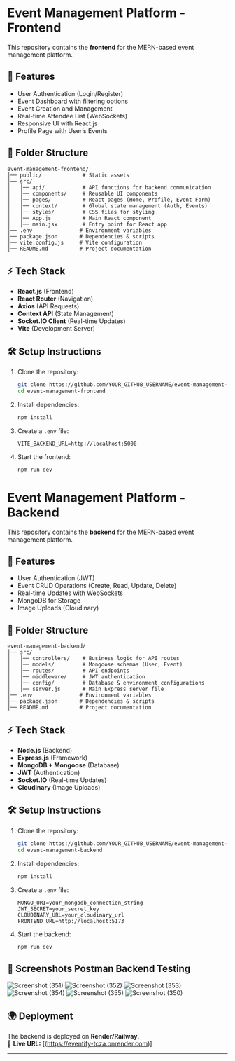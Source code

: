 # Event Management Platform - Frontend

This repository contains the **frontend** for the MERN-based event management platform.

## 🚀 Features
- User Authentication (Login/Register)
- Event Dashboard with filtering options
- Event Creation and Management
- Real-time Attendee List (WebSockets)
- Responsive UI with React.js
- Profile Page with User’s Events

## 📂 Folder Structure
```
event-management-frontend/
│── public/             # Static assets
│── src/
│   │── api/            # API functions for backend communication
│   │── components/     # Reusable UI components
│   │── pages/          # React pages (Home, Profile, Event Form)
│   │── context/        # Global state management (Auth, Events)
│   │── styles/         # CSS files for styling
│   │── App.js          # Main React component
│   │── main.jsx        # Entry point for React app
│── .env               # Environment variables
│── package.json       # Dependencies & scripts
│── vite.config.js     # Vite configuration
│── README.md          # Project documentation
```

## ⚡ Tech Stack
- **React.js** (Frontend)
- **React Router** (Navigation)
- **Axios** (API Requests)
- **Context API** (State Management)
- **Socket.IO Client** (Real-time Updates)
- **Vite** (Development Server)

## 🛠️ Setup Instructions
1. Clone the repository:
   ```sh
   git clone https://github.com/YOUR_GITHUB_USERNAME/event-management-frontend.git
   cd event-management-frontend
   ```

2. Install dependencies:
   ```sh
   npm install
   ```

3. Create a `.env` file:
   ```
   VITE_BACKEND_URL=http://localhost:5000
   ```

4. Start the frontend:
   ```sh
   npm run dev
   ```


# Event Management Platform - Backend

This repository contains the **backend** for the MERN-based event management platform.

## 🚀 Features
- User Authentication (JWT)
- Event CRUD Operations (Create, Read, Update, Delete)
- Real-time Updates with WebSockets
- MongoDB for Storage
- Image Uploads (Cloudinary)

## 📂 Folder Structure
```
event-management-backend/
│── src/
│   │── controllers/    # Business logic for API routes
│   │── models/         # Mongoose schemas (User, Event)
│   │── routes/         # API endpoints
│   │── middleware/     # JWT authentication
│   │── config/         # Database & environment configurations
│   │── server.js       # Main Express server file
│── .env               # Environment variables
│── package.json       # Dependencies & scripts
│── README.md          # Project documentation
```

## ⚡ Tech Stack
- **Node.js** (Backend)
- **Express.js** (Framework)
- **MongoDB + Mongoose** (Database)
- **JWT** (Authentication)
- **Socket.IO** (Real-time Updates)
- **Cloudinary** (Image Uploads)

## 🛠️ Setup Instructions
1. Clone the repository:
   ```sh
   git clone https://github.com/YOUR_GITHUB_USERNAME/event-management-backend.git
   cd event-management-backend
   ```

2. Install dependencies:
   ```sh
   npm install
   ```

3. Create a `.env` file:
   ```
   MONGO_URI=your_mongodb_connection_string
   JWT_SECRET=your_secret_key
   CLOUDINARY_URL=your_cloudinary_url
   FRONTEND_URL=http://localhost:5173
   ```

4. Start the backend:
   ```sh
   npm run dev
   ```

## 📸 Screenshots Postman Backend Testing
![Screenshot (351)](https://github.com/user-attachments/assets/82f06c49-5e9c-4462-852b-f14d16716b24)
![Screenshot (352)](https://github.com/user-attachments/assets/b405254d-1fb4-4538-a8dc-70ed5e9bffa1)
![Screenshot (353)](https://github.com/user-attachments/assets/eeb51388-9d1e-4a15-86c1-415ab740e76b)
![Screenshot (354)](https://github.com/user-attachments/assets/76d44df9-7830-4345-aab6-67c08b18ecdc)
![Screenshot (355)](https://github.com/user-attachments/assets/3fa75fa1-3d86-448b-9af6-ae9575347b31)
![Screenshot (350)](https://github.com/user-attachments/assets/4180950c-7cd4-41dd-89ec-a0bb794bcd31)


## 🌍 Deployment
The backend is deployed on **Render/Railway**.  
🔗 **Live URL:** [(https://eventify-tcza.onrender.com)]

---
